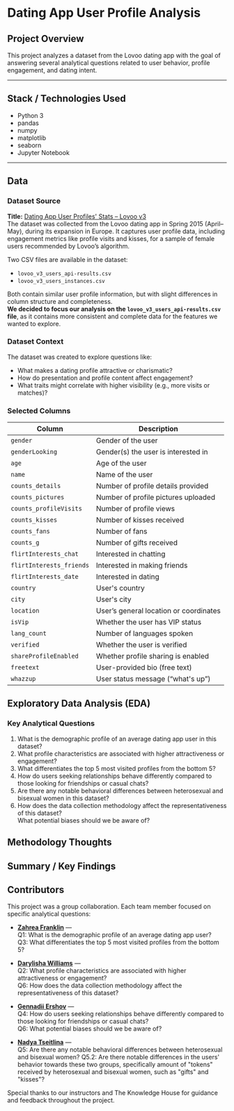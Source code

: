 # Dating App User Profile Analysis

## Project Overview

This project analyzes a dataset from the Lovoo dating app with the goal of answering several analytical questions related to user behavior, profile engagement, and dating intent.

---

## Stack / Technologies Used

- Python 3
- pandas
- numpy
- matplotlib
- seaborn
- Jupyter Notebook

---

## Data

### Dataset Source

**Title:** [Dating App User Profiles' Stats – Lovoo v3](https://www.kaggle.com/datasets/jmmvutu/dating-app-lovoo-user-profiles/data)  
The dataset was collected from the Lovoo dating app in Spring 2015 (April–May), during its expansion in Europe. It captures user profile data, including engagement metrics like profile visits and kisses, for a sample of female users recommended by Lovoo’s algorithm.

Two CSV files are available in the dataset:

- `lovoo_v3_users_api-results.csv`
- `lovoo_v3_users_instances.csv`

Both contain similar user profile information, but with slight differences in column structure and completeness.  
**We decided to focus our analysis on the `lovoo_v3_users_api-results.csv` file**, as it contains more consistent and complete data for the features we wanted to explore.

### Dataset Context

The dataset was created to explore questions like:

- What makes a dating profile attractive or charismatic?
- How do presentation and profile content affect engagement?
- What traits might correlate with higher visibility (e.g., more visits or matches)?

### Selected Columns

| Column                  | Description                                             |
|-------------------------|---------------------------------------------------------|
| `gender`                | Gender of the user                                      |
| `genderLooking`         | Gender(s) the user is interested in                    |
| `age`                   | Age of the user                                         |
| `name`                  | Name of the user                                        |
| `counts_details`        | Number of profile details provided                      |
| `counts_pictures`       | Number of profile pictures uploaded                     |
| `counts_profileVisits`  | Number of profile views                                 |
| `counts_kisses`         | Number of kisses received                               |
| `counts_fans`           | Number of fans                                          |
| `counts_g`              | Number of gifts received                                |
| `flirtInterests_chat`   | Interested in chatting                                  |
| `flirtInterests_friends`| Interested in making friends                            |
| `flirtInterests_date`   | Interested in dating                                    |
| `country`               | User's country                                          |
| `city`                  | User's city                                             |
| `location`              | User’s general location or coordinates                  |
| `isVip`                 | Whether the user has VIP status                         |
| `lang_count`            | Number of languages spoken                              |
| `verified`              | Whether the user is verified                            |
| `shareProfileEnabled`   | Whether profile sharing is enabled                      |
| `freetext`              | User-provided bio (free text)                           |
| `whazzup`               | User status message (“what's up”)                       |

## Exploratory Data Analysis (EDA)

### Key Analytical Questions

1. What is the demographic profile of an average dating app user in this dataset?
2. What profile characteristics are associated with higher attractiveness or engagement?
3. What differentiates the top 5 most visited profiles from the bottom 5?
4. How do users seeking relationships behave differently compared to those looking for friendships or casual chats?
5. Are there any notable behavioral differences between heterosexual and bisexual women in this dataset?
6. How does the data collection methodology affect the representativeness of this dataset?  
   What potential biases should we be aware of?

## Methodology Thoughts

## Summary / Key Findings

## Contributors

This project was a group collaboration. Each team member focused on specific analytical questions:

- [**Zahrea Franklin**](https://github.com/zahreafranklin) —  
  Q1: What is the demographic profile of an average dating app user?  
  Q3: What differentiates the top 5 most visited profiles from the bottom 5?

- [**Darylisha Williams**](https://github.com/dwilliams170) —  
  Q2: What profile characteristics are associated with higher attractiveness or engagement?  
  Q6: How does the data collection methodology affect the representativeness of this dataset?

- [**Gennadii Ershov**](https://github.com/imwaymaran) —  
  Q4: How do users seeking relationships behave differently compared to those looking for friendships or casual chats?  
  Q6: What potential biases should we be aware of?

- [**Nadya Tseitlina**](https://github.com/NadyaT-hub) —  
  Q5: Are there any notable behavioral differences between heterosexual and bisexual women?
  Q5.2: Are there notable differences in the users' behavior towards these two groups, specifically amount of "tokens" received by heterosexual and bisexual women, such as "gifts" and "kisses"?

Special thanks to our instructors and The Knowledge House for guidance and feedback throughout the project.
